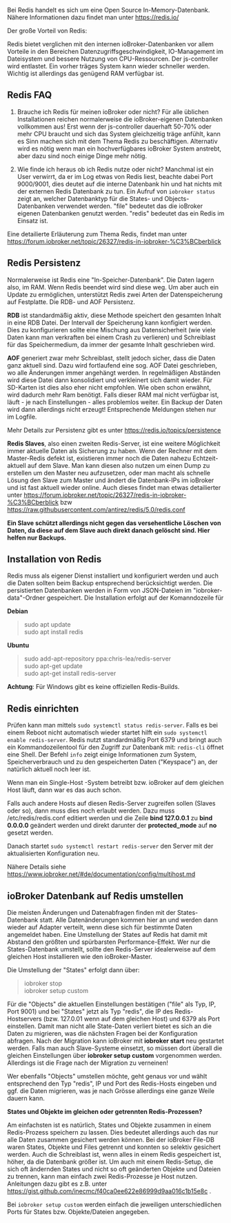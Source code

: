 Bei Redis handelt es sich um eine Open Source In-Memory-Datenbank. 
Nähere Informationen dazu findet man unter https://redis.io/

Der große Vorteil von Redis:

Redis bietet verglichen mit den internen ioBroker-Datenbanken vor allem Vorteile in den Bereichen Datenzugriffsgeschwindigkeit,
IO-Management im Dateisystem und bessere Nutzung von CPU-Ressourcen.
Der js-controller wird entlastet. Ein vorher träges System kann wieder schneller werden.
Wichtig ist allerdings das genügend RAM verfügbar ist.

## Redis FAQ

1. Brauche ich Redis für meinen ioBroker oder nicht?
Für alle üblichen Installationen reichen normalerweise die ioBroker-eigenen Datenbanken vollkommen aus!
Erst wenn der js-controller dauerhaft 50-70% oder mehr CPU braucht und sich das System gleichzeitig träge anfühlt,
kann es Sinn machen sich mit dem Thema Redis zu beschäftigen.
Alternativ wird es nötig wenn man ein hochverfügbares ioBroker System anstrebt, aber dazu sind noch einige Dinge mehr nötig.

2. Wie finde ich heraus ob ich Redis nutze oder nicht?
Manchmal ist ein User verwirrt, da er im Log etwas von Redis liest, beachte dabei Port 9000/9001,
dies deutet auf die interne Datenbank hin und hat nichts mit der externen Redis Datenbank zu tun.
Ein Aufruf von `iobroker status` zeigt an, welcher Datenbanktyp für die States- und Objects-Datenbanken verwendet werden.
"file" bedeutet das die ioBroker eigenen Datenbanken genutzt werden. "redis" bedeutet das ein Redis im Einsatz ist.


Eine detailierte Erläuterung zum Thema Redis,
findet man unter https://forum.iobroker.net/topic/26327/redis-in-iobroker-%C3%BCberblick

## Redis Persistenz

Normalerweise ist Redis eine "In-Speicher-Datenbank". Die Daten lagern also, im RAM. Wenn Redis beendet wird sind diese weg.
Um aber auch ein Update zu ermöglichen, unterstützt Redis zwei Arten der Datenspeicherung auf Festplatte.
Die RDB- und AOF Persistenz.

**RDB** ist standardmäßig aktiv, diese Methode speichert den gesamten Inhalt in eine RDB Datei. Der Intervall der Speicherung kann konfigiert werden.
Dies zu konfigurieren sollte eine Mischung aus Datensicherheit (wie viele Daten kann man verkraften bei einem Crash zu verlieren) und Schreiblast für das Speichermedium, da immer der gesamte Inhalt geschrieben wird.

**AOF** generiert zwar mehr Schreiblast, stellt jedoch sicher, dass die Daten ganz aktuell sind.
Dazu wird fortlaufend eine sog. AOF Datei geschrieben, wo alle Änderungen immer angehängt werden. In regelmäßigen Abständen wird diese Datei dann konsolidiert und verkleinert sich damit wieder. Für SD-Karten ist dies also eher nicht empfohlen.
Wie oben schon erwähnt, wird dadurch mehr Ram benötigt. Falls dieser RAM mal nicht verfügbar ist,
läuft - je nach Einstellungen - alles problemlos weiter.
Ein Backup der Daten wird dann allerdings nicht erzeugt! Entsprechende Meldungen stehen nur im Logfile.

Mehr Details zur Persistenz gibt es unter https://redis.io/topics/persistence

**Redis Slaves**, also einen zweiten Redis-Server, ist eine weitere Möglichkeit immer aktuelle Daten als Sicherung zu haben.
Wenn der Rechner mit dem Master-Redis defekt ist, existieren immer noch die Daten nahezu Echtzeit-aktuell auf dem Slave.
Man kann diesen also nutzen um einen Dump zu erstellen um den Master neu aufzusetzen, oder man macht als schnelle Lösung den Slave zum Master und ändert die Datenbank-IPs im ioBroker und ist fast aktuell wieder online. Auch dieses findet man etwas detailierter unter https://forum.iobroker.net/topic/26327/redis-in-iobroker-%C3%BCberblick bzw https://raw.githubusercontent.com/antirez/redis/5.0/redis.conf

**Ein Slave schützt allerdings nicht gegen das versehentliche Löschen von Daten, da diese auf dem Slave auch direkt danach gelöscht sind. Hier helfen nur Backups.**




## Installation von Redis

Redis muss als eigener Dienst installiert und konfiguriert werden und auch die Daten sollten beim Backup entsprechend berücksichtigt werden.
Die persistierten Datenbanken werden in Form von JSON-Dateien im "iobroker-data"-Ordner gespeichert.
Die Installation erfolgt auf der Komanndozeile für

**Debian**

>sudo apt update   
>sudo apt install redis



**Ubuntu**

>sudo add-apt-repository ppa:chris-lea/redis-server  
>sudo apt-get update  
>sudo apt-get install redis-server




**Achtung**: Für Windows gibt es keine offiziellen Redis-Builds.



## Redis einrichten

Prüfen kann man mittels `sudo systemctl status redis-server`.
Falls es bei einem Reboot nicht automatisch wieder startet hilft ein `sudo systemctl enable redis-server`.
Redis nutzt standardmäßig Port 6379 und bringt auch ein Kommandozeilentool für den Zugriff zur Datenbank mit: `redis-cli` öffnet eine Shell.
Der Befehl `info` zeigt einige Informationen zum System, Speicherverbrauch und zu den gespeicherten Daten ("Keyspace") an, der natürlich aktuell noch leer ist.

Wenn man ein Single-Host -System betreibt bzw. ioBroker auf dem gleichen Host läuft, dann war es das auch schon.


Falls auch andere Hosts auf diesen Redis-Server zugreifen sollen (Slaves oder so), dann muss dies noch erlaubt werden.
Dazu muss /etc/redis/redis.conf editiert werden und die Zeile **bind 127.0.0.1** zu **bind 0.0.0.0** geändert werden und direkt darunter der **protected_mode** auf **no** gesetzt werden.

Danach startet `sudo systemctl restart redis-server` den Server mit der aktualisierten Konfiguration neu.

Nähere Details siehe https://www.iobroker.net/#de/documentation/config/multihost.md



## ioBroker Datenbank auf Redis umstellen

Die meisten Änderungen und Datenabfragen finden mit der States-Datenbank statt. Alle Datenänderungen kommen hier an und werden dann wieder auf Adapter verteilt,
wenn diese sich für bestimmte Daten angemeldet haben.
Eine Umstellung der States auf Redis hat damit mit Abstand den größten und spürbarsten Performance-Effekt.
Wer nur die States-Datenbank umstellt, sollte den Redis-Server idealerweise auf dem gleichen Host installieren wie den ioBroker-Master.

Die Umstellung der "States" erfolgt dann über:

>iobroker stop  
>iobroker setup custom


Für die "Objects" die aktuellen Einstellungen bestätigen ("file" als Typ, IP, Port 9001) und
bei "States" jetzt als Typ "redis", die IP des Redis-Hostservers (bzw. 127.0.01 wenn auf dem gleichen Host) und 6379 als Port einstellen.
Damit man nicht alle State-Daten verliert bietet es sich an die Daten zu migrieren, was die nächsten Fragen bei der Konfiguration abfragen.
Nach der Migration kann ioBroker mit **iobroker start** neu gestartet werden. Falls man auch Slave-Systeme einsetzt,
so müssen dort überall die gleichen Einstellungen über **iobroker setup custom** vorgenommen werden.
Allerdings ist die Frage nach der Migration zu verneinen!


Wer ebenfalls "Objects" umstellen möchte, geht genaus vor und wählt entsprechend den Typ "redis", IP und Port des Redis-Hosts eingeben und ggf. die Daten migrieren,
was je nach Grösse allerdings eine ganze Weile dauern kann.


**States und Objekte im gleichen oder getrennten Redis-Prozessen?**

Am einfachsten ist es natürlich, States und Objekte zusammen in einem Redis-Prozess speichern zu lassen.
Dies bedeutet allerdings auch das nur alle Daten zusammen gesichert werden können.
Bei der ioBroker File-DB waren States, Objekte und Files getrennt und konnten so selektiv gesichert werden.
Auch die Schreiblast ist, wenn alles in einem Redis gespeichert ist, höher, da die Datenbank größer ist.
Um auch mit einem Redis-Setup, die sich oft ändernden States und nicht so oft geänderten Objekte und Dateien zu trennen, kann man einfach zwei Redis-Prozesse je Host nutzen.
Anleitungen dazu gibt es z.B. unter https://gist.github.com/inecmc/f40ca0ee622e86999d9aa016c1b15e8c .

Bei `iobroker setup custom` werden einfach die jeweiligen unterschiedlichen Ports für States bzw. Objekte/Dateien angegeben.



